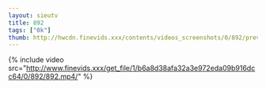 ```yaml
--- 
layout: sieutv
title: 892
tags: ["0k"]
thumb: http://hwcdn.finevids.xxx/contents/videos_screenshots/0/892/preview.mp4.jpg
---
```

{% include video src="http://www.finevids.xxx/get_file/1/b6a8d38afa32a3e972eda09b916dcc64/0/892/892.mp4/" %} 
